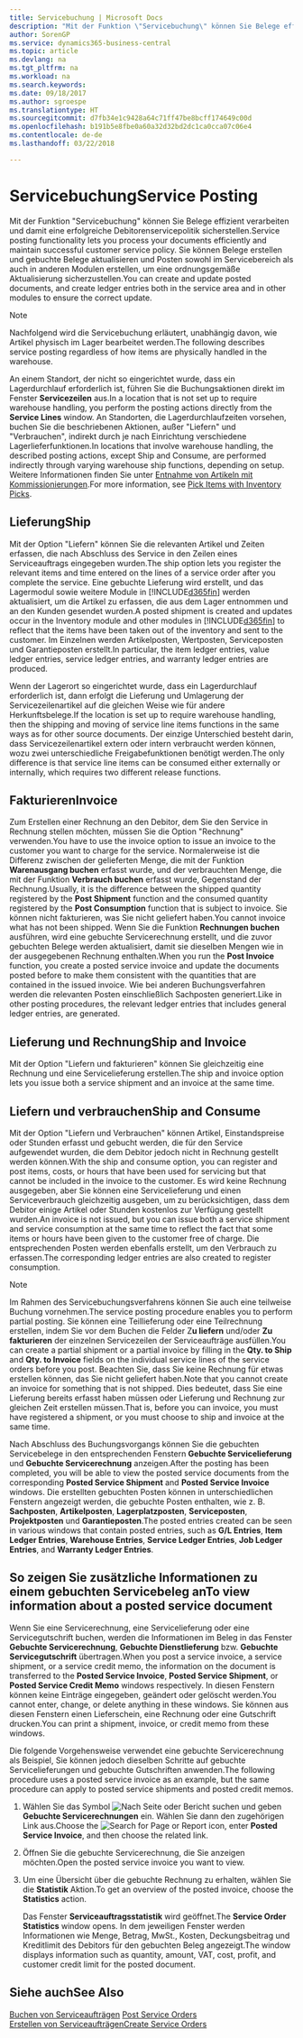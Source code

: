 ```yaml
---
title: Servicebuchung | Microsoft Docs
description: "Mit der Funktion \"Servicebuchung\" können Sie Belege effizient verarbeiten und damit eine erfolgreiche Debitorenservicepolitik sicherstellen. Sie können Belege erstellen und gebuchte Belege aktualisieren und Posten sowohl im Servicebereich als auch in anderen Modulen erstellen, um eine ordnungsgemäße Aktualisierung sicherzustellen."
author: SorenGP
ms.service: dynamics365-business-central
ms.topic: article
ms.devlang: na
ms.tgt_pltfrm: na
ms.workload: na
ms.search.keywords: 
ms.date: 09/18/2017
ms.author: sgroespe
ms.translationtype: HT
ms.sourcegitcommit: d7fb34e1c9428a64c71ff47be8bcff174649c00d
ms.openlocfilehash: b191b5e8fbe0a60a32d32bd2dc1ca0cca07c06e4
ms.contentlocale: de-de
ms.lasthandoff: 03/22/2018

---
```

# <a name="service-posting"></a><span data-ttu-id="57c55-104">Servicebuchung</span><span class="sxs-lookup"><span data-stu-id="57c55-104">Service Posting</span></span>
<span data-ttu-id="57c55-105">Mit der Funktion "Servicebuchung" können Sie Belege effizient verarbeiten und damit eine erfolgreiche Debitorenservicepolitik sicherstellen.</span><span class="sxs-lookup"><span data-stu-id="57c55-105">Service posting functionality lets you process your documents efficiently and maintain successful customer service policy.</span></span> <span data-ttu-id="57c55-106">Sie können Belege erstellen und gebuchte Belege aktualisieren und Posten sowohl im Servicebereich als auch in anderen Modulen erstellen, um eine ordnungsgemäße Aktualisierung sicherzustellen.</span><span class="sxs-lookup"><span data-stu-id="57c55-106">You can create and update posted documents, and create ledger entries both in the service area and in other modules to ensure the correct update.</span></span>  

> [!NOTE]  
>  <span data-ttu-id="57c55-107">Nachfolgend wird die Servicebuchung erläutert, unabhängig davon, wie Artikel physisch im Lager bearbeitet werden.</span><span class="sxs-lookup"><span data-stu-id="57c55-107">The following describes service posting regardless of how items are physically handled in the warehouse.</span></span>  
>   
>  <span data-ttu-id="57c55-108">An einem Standort, der nicht so eingerichtet wurde, dass ein Lagerdurchlauf erforderlich ist, führen Sie die Buchungsaktionen direkt im Fenster **Servicezeilen**  aus.</span><span class="sxs-lookup"><span data-stu-id="57c55-108">In a location that is not set up to require warehouse handling, you perform the posting actions directly from the **Service Lines** window.</span></span> <span data-ttu-id="57c55-109">An Standorten, die Lagerdurchlaufzeiten vorsehen, buchen Sie die beschriebenen Aktionen, außer "Liefern" und "Verbrauchen", indirekt durch je nach Einrichtung verschiedene Lagerlieferfunktionen.</span><span class="sxs-lookup"><span data-stu-id="57c55-109">In locations that involve warehouse handling, the described posting actions, except Ship and Consume, are performed indirectly through varying warehouse ship functions, depending on setup.</span></span> <span data-ttu-id="57c55-110">Weitere Informationen finden Sie unter [Entnahme von Artikeln mit Kommissionierungen](warehouse-how-to-pick-items-with-inventory-picks.md).</span><span class="sxs-lookup"><span data-stu-id="57c55-110">For more information, see [Pick Items with Inventory Picks](warehouse-how-to-pick-items-with-inventory-picks.md).</span></span>  

## <a name="ship"></a><span data-ttu-id="57c55-111">Lieferung</span><span class="sxs-lookup"><span data-stu-id="57c55-111">Ship</span></span>  
<span data-ttu-id="57c55-112">Mit der Option "Liefern" können Sie die relevanten Artikel und Zeiten erfassen, die nach Abschluss des Service in den Zeilen eines Serviceauftrags eingegeben wurden.</span><span class="sxs-lookup"><span data-stu-id="57c55-112">The ship option lets you register the relevant items and time entered on the lines of a service order after you complete the service.</span></span> <span data-ttu-id="57c55-113">Eine gebuchte Lieferung wird erstellt, und das Lagermodul sowie weitere Module in [!INCLUDE[d365fin](includes/d365fin_md.md)] werden aktualisiert, um die Artikel zu erfassen, die aus dem Lager entnommen und an den Kunden gesendet wurden.</span><span class="sxs-lookup"><span data-stu-id="57c55-113">A posted shipment is created and updates occur in the Inventory module and other modules in [!INCLUDE[d365fin](includes/d365fin_md.md)] to reflect that the items have been taken out of the inventory and sent to the customer.</span></span> <span data-ttu-id="57c55-114">Im Einzelnen werden Artikelposten, Wertposten, Serviceposten und Garantieposten erstellt.</span><span class="sxs-lookup"><span data-stu-id="57c55-114">In particular, the item ledger entries, value ledger entries, service ledger entries, and warranty ledger entries are produced.</span></span>  

<span data-ttu-id="57c55-115">Wenn der Lagerort so eingerichtet wurde, dass ein Lagerdurchlauf erforderlich ist, dann erfolgt die Lieferung und Umlagerung der Servicezeilenartikel auf die gleichen Weise wie für andere Herkunftsbelege.</span><span class="sxs-lookup"><span data-stu-id="57c55-115">If the location is set up to require warehouse handling, then the shipping and moving of service line items functions in the same ways as for other source documents.</span></span> <span data-ttu-id="57c55-116">Der einzige Unterschied besteht darin, dass Servicezeilenartikel extern oder intern verbraucht werden können, wozu zwei unterschiedliche Freigabefunktionen benötigt werden.</span><span class="sxs-lookup"><span data-stu-id="57c55-116">The only difference is that service line items can be consumed either externally or internally, which requires two different release functions.</span></span>

## <a name="invoice"></a><span data-ttu-id="57c55-117">Fakturieren</span><span class="sxs-lookup"><span data-stu-id="57c55-117">Invoice</span></span>  
<span data-ttu-id="57c55-118">Zum Erstellen einer Rechnung an den Debitor, dem Sie den Service in Rechnung stellen möchten, müssen Sie die Option "Rechnung" verwenden.</span><span class="sxs-lookup"><span data-stu-id="57c55-118">You have to use the invoice option to issue an invoice to the customer you want to charge for the service.</span></span> <span data-ttu-id="57c55-119">Normalerweise ist die Differenz zwischen der gelieferten Menge, die mit der Funktion **Warenausgang buchen** erfasst wurde, und der verbrauchten Menge, die mit der Funktion **Verbrauch buchen** erfasst wurde, Gegenstand der Rechnung.</span><span class="sxs-lookup"><span data-stu-id="57c55-119">Usually, it is the difference between the shipped quantity registered by the **Post Shipment** function and the consumed quantity registered by the **Post Consumption** function that is subject to invoice.</span></span> <span data-ttu-id="57c55-120">Sie können nicht fakturieren, was Sie nicht geliefert haben.</span><span class="sxs-lookup"><span data-stu-id="57c55-120">You cannot invoice what has not been shipped.</span></span> <span data-ttu-id="57c55-121">Wenn Sie die Funktion **Rechnungen buchen** ausführen, wird eine gebuchte Servicerechnung erstellt, und die zuvor gebuchten Belege werden aktualisiert, damit sie dieselben Mengen wie in der ausgegebenen Rechnung enthalten.</span><span class="sxs-lookup"><span data-stu-id="57c55-121">When you run the **Post Invoice** function, you create a posted service invoice and update the documents posted before to make them consistent with the quantities that are contained in the issued invoice.</span></span> <span data-ttu-id="57c55-122">Wie bei anderen Buchungsverfahren werden die relevanten Posten einschließlich Sachposten generiert.</span><span class="sxs-lookup"><span data-stu-id="57c55-122">Like in other posting procedures, the relevant ledger entries that includes general ledger entries, are generated.</span></span>  

## <a name="ship-and-invoice"></a><span data-ttu-id="57c55-123">Lieferung und Rechnung</span><span class="sxs-lookup"><span data-stu-id="57c55-123">Ship and Invoice</span></span>  
<span data-ttu-id="57c55-124">Mit der Option "Liefern und fakturieren" können Sie gleichzeitig eine Rechnung und eine Servicelieferung erstellen.</span><span class="sxs-lookup"><span data-stu-id="57c55-124">The ship and invoice option lets you issue both a service shipment and an invoice at the same time.</span></span>  

## <a name="ship-and-consume"></a><span data-ttu-id="57c55-125">Liefern und verbrauchen</span><span class="sxs-lookup"><span data-stu-id="57c55-125">Ship and Consume</span></span>  
<span data-ttu-id="57c55-126">Mit der Option "Liefern und Verbrauchen" können Artikel, Einstandspreise oder Stunden erfasst und gebucht werden, die für den Service aufgewendet wurden, die dem Debitor jedoch nicht in Rechnung gestellt werden können.</span><span class="sxs-lookup"><span data-stu-id="57c55-126">With the ship and consume option, you can register and post items, costs, or hours that have been used for servicing but that cannot be included in the invoice to the customer.</span></span> <span data-ttu-id="57c55-127">Es wird keine Rechnung ausgegeben, aber Sie können eine Servicelieferung und einen Serviceverbrauch gleichzeitig ausgeben, um zu berücksichtigen, dass dem Debitor einige Artikel oder Stunden kostenlos zur Verfügung gestellt wurden.</span><span class="sxs-lookup"><span data-stu-id="57c55-127">An invoice is not issued, but you can issue both a service shipment and service consumption at the same time to reflect the fact that some items or hours have been given to the customer free of charge.</span></span> <span data-ttu-id="57c55-128">Die entsprechenden Posten werden ebenfalls erstellt, um den Verbrauch zu erfassen.</span><span class="sxs-lookup"><span data-stu-id="57c55-128">The corresponding ledger entries are also created to register consumption.</span></span>  

> [!NOTE]  
>  <span data-ttu-id="57c55-129">Im Rahmen des Servicebuchungsverfahrens können Sie auch eine teilweise Buchung vornehmen.</span><span class="sxs-lookup"><span data-stu-id="57c55-129">The service posting procedure enables you to perform partial posting.</span></span> <span data-ttu-id="57c55-130">Sie können eine Teillieferung oder eine Teilrechnung erstellen, indem Sie vor dem Buchen die Felder  Z**u liefern** und/oder  **Zu fakturieren** der einzelnen  Servicezeilen der Serviceaufträge ausfüllen.</span><span class="sxs-lookup"><span data-stu-id="57c55-130">You can create a partial shipment or a partial invoice by filling in the **Qty. to Ship** and **Qty. to Invoice** fields on the individual service lines of the service orders before you post.</span></span> <span data-ttu-id="57c55-131">Beachten Sie, dass Sie keine Rechnung für etwas erstellen können, das Sie nicht geliefert haben.</span><span class="sxs-lookup"><span data-stu-id="57c55-131">Note that you cannot create an invoice for something that is not shipped.</span></span> <span data-ttu-id="57c55-132">Dies bedeutet, dass Sie eine Lieferung bereits erfasst haben müssen oder Lieferung und Rechnung zur gleichen Zeit erstellen müssen.</span><span class="sxs-lookup"><span data-stu-id="57c55-132">That is, before you can invoice, you must have registered a shipment, or you must choose to ship and invoice at the same time.</span></span>  

<span data-ttu-id="57c55-133">Nach Abschluss des Buchungsvorgangs können Sie die gebuchten Servicebelege in den entsprechenden Fenstern **Gebuchte Servicelieferung** und **Gebuchte Servicerechnung** anzeigen.</span><span class="sxs-lookup"><span data-stu-id="57c55-133">After the posting has been completed, you will be able to view the posted service documents from the corresponding **Posted Service Shipment** and **Posted Service Invoice** windows.</span></span> <span data-ttu-id="57c55-134">Die erstellten gebuchten Posten können in unterschiedlichen Fenstern angezeigt werden, die gebuchte Posten enthalten, wie z. B. **Sachposten**, **Artikelposten**, **Lagerplatzposten**, **Serviceposten**, **Projektposten** und **Garantieposten**.</span><span class="sxs-lookup"><span data-stu-id="57c55-134">The posted entries created can be seen in various windows that contain posted entries, such as **G/L Entries**, **Item Ledger Entries**, **Warehouse Entries**, **Service Ledger Entries**, **Job Ledger Entries**, and **Warranty Ledger Entries**.</span></span>  

## <a name="to-view-information-about-a-posted-service-document"></a><span data-ttu-id="57c55-135">So zeigen Sie zusätzliche Informationen zu einem gebuchten Servicebeleg an</span><span class="sxs-lookup"><span data-stu-id="57c55-135">To view information about a posted service document</span></span>  
<span data-ttu-id="57c55-136">Wenn Sie eine Servicerechnung, eine Servicelieferung oder eine Servicegutschrift buchen, werden die Informationen im Beleg in das Fenster **Gebuchte Servicerechnung**, **Gebuchte Dienstlieferung** bzw. **Gebuchte Servicegutschrift** übertragen.</span><span class="sxs-lookup"><span data-stu-id="57c55-136">When you post a service invoice, a service shipment, or a service credit memo, the information on the document is transferred to the **Posted Service Invoice**, **Posted Service Shipment**, or **Posted Service Credit Memo** windows respectively.</span></span> <span data-ttu-id="57c55-137">In diesen Fenstern können keine Einträge eingegeben, geändert oder gelöscht werden.</span><span class="sxs-lookup"><span data-stu-id="57c55-137">You cannot enter, change, or delete anything in these windows.</span></span> <span data-ttu-id="57c55-138">Sie können aus diesen Fenstern einen Lieferschein, eine Rechnung oder eine Gutschrift drucken.</span><span class="sxs-lookup"><span data-stu-id="57c55-138">You can print a shipment, invoice, or credit memo from these windows.</span></span>  

<span data-ttu-id="57c55-139">Die folgende Vorgehensweise verwendet eine gebuchte Servicerechnung als Beispiel, Sie können jedoch dieselben Schritte auf gebuchte Servicelieferungen und gebuchte Gutschriften anwenden.</span><span class="sxs-lookup"><span data-stu-id="57c55-139">The following procedure uses a posted service invoice as an example, but the same procedure can apply to posted service shipments and posted credit memos.</span></span>  

1. <span data-ttu-id="57c55-140">Wählen Sie das Symbol ![Nach Seite oder Bericht suchen](media/ui-search/search_small.png "Nach Seite oder Bericht suchen") und geben **Gebuchte Servicerechnungen** ein. Wählen Sie dann den zugehörigen Link aus.</span><span class="sxs-lookup"><span data-stu-id="57c55-140">Choose the ![Search for Page or Report](media/ui-search/search_small.png "Search for Page or Report icon") icon, enter **Posted Service Invoice**, and then choose the related link.</span></span>  
2. <span data-ttu-id="57c55-141">Öffnen Sie die gebuchte Servicerechnung, die Sie anzeigen möchten.</span><span class="sxs-lookup"><span data-stu-id="57c55-141">Open the posted service invoice you want to view.</span></span>  
3. <span data-ttu-id="57c55-142">Um eine Übersicht über die gebuchte Rechnung zu erhalten, wählen Sie die **Statistik** Aktion.</span><span class="sxs-lookup"><span data-stu-id="57c55-142">To get an overview of the posted invoice, choose the **Statistics** action.</span></span>  

    <span data-ttu-id="57c55-143">Das Fenster **Serviceauftragsstatistik** wird geöffnet.</span><span class="sxs-lookup"><span data-stu-id="57c55-143">The **Service Order Statistics** window opens.</span></span> <span data-ttu-id="57c55-144">In dem jeweiligen Fenster werden Informationen wie Menge, Betrag, MwSt., Kosten, Deckungsbeitrag und Kreditlimit des Debitors für den gebuchten Beleg angezeigt.</span><span class="sxs-lookup"><span data-stu-id="57c55-144">The window displays information such as quantity, amount, VAT, cost, profit, and customer credit limit for the posted document.</span></span>

## <a name="see-also"></a><span data-ttu-id="57c55-145">Siehe auch</span><span class="sxs-lookup"><span data-stu-id="57c55-145">See Also</span></span>  
<span data-ttu-id="57c55-146">[Buchen von Serviceaufträgen](service-how-to-post-service-orders.md) </span><span class="sxs-lookup"><span data-stu-id="57c55-146">[Post Service Orders](service-how-to-post-service-orders.md) </span></span>  
[<span data-ttu-id="57c55-147">Erstellen von Serviceaufträgen</span><span class="sxs-lookup"><span data-stu-id="57c55-147">Create Service Orders</span></span>](service-how-to-create-service-orders.md)

